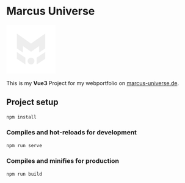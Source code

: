 # Marcus Universe

<a target="_blank" href="https://marcus-universe.de"> <img src="./src/assets/logo/mu-logo.svg" width="128"> </a>

This is my **Vue3** Project for my webportfolio on [marcus-universe.de](https://marcus-universe.de).

## Project setup

```
npm install
```

### Compiles and hot-reloads for development

```
npm run serve
```

### Compiles and minifies for production

```
npm run build
```
